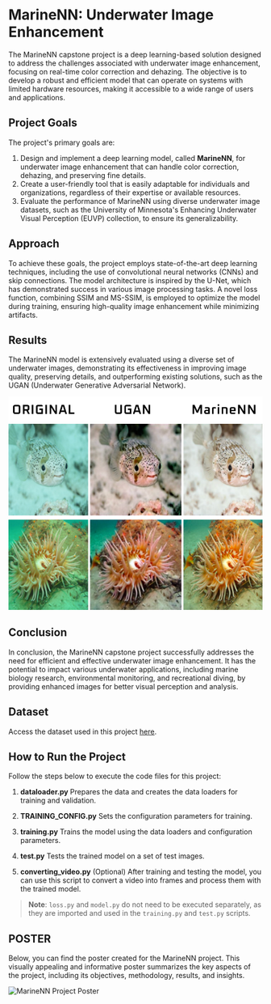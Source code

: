 # MarineNN: Underwater Image Enhancement

The MarineNN capstone project is a deep learning-based solution designed to address the challenges associated with underwater image enhancement, focusing on real-time color correction and dehazing. The objective is to develop a robust and efficient model that can operate on systems with limited hardware resources, making it accessible to a wide range of users and applications.

## Project Goals

The project's primary goals are:

1. Design and implement a deep learning model, called **MarineNN**, for underwater image enhancement that can handle color correction, dehazing, and preserving fine details.
2. Create a user-friendly tool that is easily adaptable for individuals and organizations, regardless of their expertise or available resources.
3. Evaluate the performance of MarineNN using diverse underwater image datasets, such as the University of Minnesota's Enhancing Underwater Visual Perception (EUVP) collection, to ensure its generalizability.

## Approach

To achieve these goals, the project employs state-of-the-art deep learning techniques, including the use of convolutional neural networks (CNNs) and skip connections. The model architecture is inspired by the U-Net, which has demonstrated success in various image processing tasks. A novel loss function, combining SSIM and MS-SSIM, is employed to optimize the model during training, ensuring high-quality image enhancement while minimizing artifacts.

## Results

The MarineNN model is extensively evaluated using a diverse set of underwater images, demonstrating its effectiveness in improving image quality, preserving details, and outperforming existing solutions, such as the UGAN (Underwater Generative Adversarial Network).

![Comparison of Original, UGAN and MarineNN enhanced images](Group.png)


## Conclusion

In conclusion, the MarineNN capstone project successfully addresses the need for efficient and effective underwater image enhancement. It has the potential to impact various underwater applications, including marine biology research, environmental monitoring, and recreational diving, by providing enhanced images for better visual perception and analysis.

## Dataset

Access the dataset used in this project [here](https://drive.google.com/drive/folders/1ZEql33CajGfHHzPe1vFxUFCMcP0YbZb3?usp=sharing).


## How to Run the Project

Follow the steps below to execute the code files for this project:

1. **dataloader.py**
Prepares the data and creates the data loaders for training and validation.

2. **TRAINING_CONFIG.py**
Sets the configuration parameters for training.

3. **training.py**
Trains the model using the data loaders and configuration parameters.

4. **test.py**
Tests the trained model on a set of test images.

5. **converting_video.py** (Optional)
After training and testing the model, you can use this script to convert a video into frames and process them with the trained model.

> **Note**: `loss.py` and `model.py` do not need to be executed separately, as they are imported and used in the `training.py` and `test.py` scripts.


## POSTER

Below, you can find the poster created for the MarineNN project. This visually appealing and informative poster summarizes the key aspects of the project, including its objectives, methodology, results, and insights.

![MarineNN Project Poster](CAPSTONETHESIS.png)

